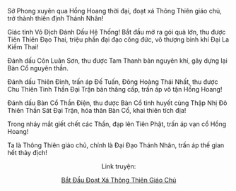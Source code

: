 Sở Phong xuyên qua Hồng Hoang thời đại, đoạt xá Thông Thiên giáo chủ, trở thành thiên định Thánh Nhân!

Giác tỉnh Vô Địch Đánh Dấu Hệ Thống! Bắt đầu mở ra gói quà lớn, thu được Tiên Thiên Đạo Thai, triệu phần đại đạo công đức, vô thượng binh khí Đại La Kiếm Thai!

Đánh dấu Côn Luân Sơn, thu được Tam Thanh bản nguyên khí, gây dựng lại Bàn Cổ nguyên thần.

Đánh dấu Thiên Đình, trấn áp Đế Tuấn, Đông Hoàng Thái Nhất, thu được Chu Thiên Tinh Thần Đại Trận bản thăng cấp, trấn áp vô tận Hồng Hoang!

Đánh dấu Bàn Cổ Thần Điện, thu được Bàn Cổ tinh huyết cùng Thập Nhị Đô Thiên Thần Sát Đại Trận, hóa thân Bàn Cổ, khai thiên tích địa!

Trong nháy mắt giết chết các Thần, đạp lên Tiên Phật, trấn áp vạn cổ Hồng Hoang!

Ta là Thông Thiên giáo chủ, chính là Đại Đạo Thánh Nhân, trấn áp thế gian hết thảy địch!


<div align="center">

Link truyện:

[Bắt Đầu Đoạt Xá Thông Thiên Giáo Chủ](https://truyenchuhub.org/truyen/Hong-Hoang-Bat-dau-doat-Xa-Thong-Thien-Giao-Chu)
</div>
